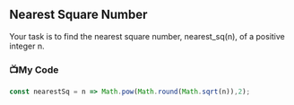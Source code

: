 ## Nearest Square Number

Your task is to find the nearest square number, nearest_sq(n), of a positive integer n.

### :tv:My Code
```js
const nearestSq = n => Math.pow(Math.round(Math.sqrt(n)),2);
```
